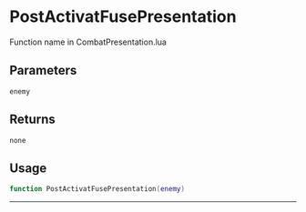 # PostActivatFusePresentation
Function name in CombatPresentation.lua
## Parameters
`enemy`
## Returns
`none`
## Usage
```lua
function PostActivatFusePresentation(enemy)
```
---
